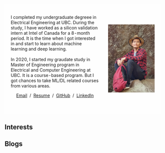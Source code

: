 <table class="bg_colour" style="width:100%;max-width:1080px;border:0px;border-spacing:10px;border-collapse:separate;margin-right:auto;margin-left:auto;background-color:rgba(255, 255, 255, 0.6);">
  <tbody>
    <tr style="padding:0px">
      <td style="padding:2%;width:45%;vertical-align:middle">
      <p>
        I completed my undergraduate degreee in Electrical Engineering at UBC. During the study, I have worked as a silicon validation intern at Intel of Canada for a 8-month period. It is the time when I got interested in and start to learn about machine learning and deep learning.
        <br>
        <br>
        In 2020, I started my graudate study in Master of Engineering program in Electrical and Computer Engineering at UBC. It is a course-based program. But I got chances to take ML/DL related courses from various areas.
        <br>
        </p>
        <p style="text-align:center">
          <a target="_blank" href="mailto:simonren1993@gmail.com"> Email</a> &nbsp;/&nbsp;
          <a target="_blank" href="https://raw.githubusercontent.com/simonnxren/simonnxren.github.io/main/202203%20Ningxiao%20Ren.pdf">Resume</a> &nbsp;/&nbsp;
          <a target="_blank" href="https://github.com/simonnxren">GitHub</a> &nbsp;/&nbsp;
          <a target="_blank" href="https://www.linkedin.com/in/ningxiao-ren-793036142/"> LinkedIn </a>
        </p>
        <br>
      </td>
      <td style="padding:2%;width:25%;max-width:40%;">
        <img style="width:100%;max-width:100%" src="/me.png">
      </td>
    </tr>
  </tbody>
</table>




## Interests

## Blogs

